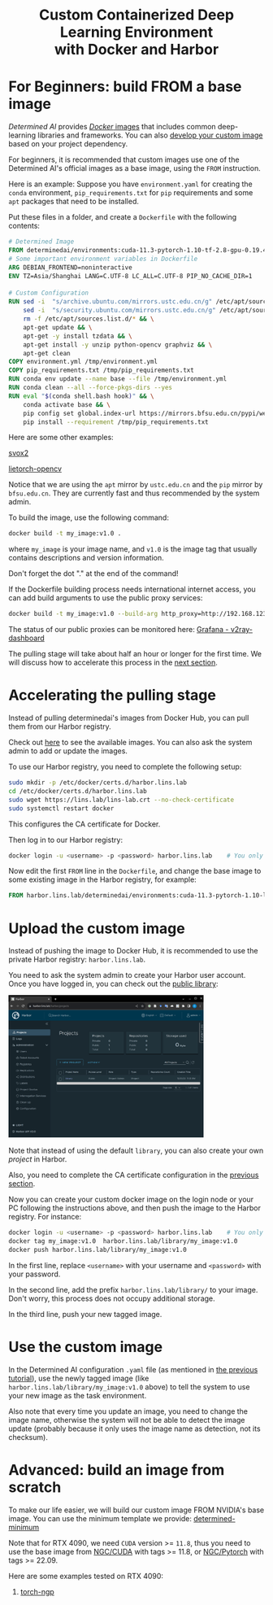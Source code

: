<h1 align="center">Custom Containerized Deep Learning Environment<br>
with Docker and Harbor </h1>

# For Beginners: build FROM a base image

*Determined AI* provides [*Docker* images](https://hub.docker.com/r/determinedai/environments/tags) that includes common deep-learning libraries and frameworks. You can also [develop your custom image](https://gpu.lins.lab/docs/prepare-environment/custom-env.html) based on your project dependency.

For beginners, it is recommended that custom images use one of the Determined AI's official images as a base image, using the `FROM` instruction.

Here is an example: Suppose you have `environment.yaml` for creating the `conda` environment, `pip_requirements.txt` for `pip` requirements and some `apt` packages that need to be installed.

Put these files in a folder, and create a `Dockerfile` with the following contents:

```dockerfile
# Determined Image
FROM determinedai/environments:cuda-11.3-pytorch-1.10-tf-2.8-gpu-0.19.4
# Some important environment variables in Dockerfile
ARG DEBIAN_FRONTEND=noninteractive
ENV TZ=Asia/Shanghai LANG=C.UTF-8 LC_ALL=C.UTF-8 PIP_NO_CACHE_DIR=1

# Custom Configuration
RUN sed -i  "s/archive.ubuntu.com/mirrors.ustc.edu.cn/g" /etc/apt/sources.list && \
    sed -i  "s/security.ubuntu.com/mirrors.ustc.edu.cn/g" /etc/apt/sources.list && \
    rm -f /etc/apt/sources.list.d/* && \
    apt-get update && \
    apt-get -y install tzdata && \
    apt-get install -y unzip python-opencv graphviz && \
    apt-get clean
COPY environment.yml /tmp/environment.yml
COPY pip_requirements.txt /tmp/pip_requirements.txt
RUN conda env update --name base --file /tmp/environment.yml
RUN conda clean --all --force-pkgs-dirs --yes
RUN eval "$(conda shell.bash hook)" && \
    conda activate base && \
    pip config set global.index-url https://mirrors.bfsu.edu.cn/pypi/web/simple &&\
    pip install --requirement /tmp/pip_requirements.txt
```

Here are some other examples:

[svox2](../examples/svox2/)

[lietorch-opencv](../examples/lietorch-opencv/)

Notice that we are using the `apt` mirror by `ustc.edu.cn` and the `pip` mirror by `bfsu.edu.cn`. They are currently fast and thus recommended by the system admin.

To build the image, use the following command:

```bash
docker build -t my_image:v1.0 .
```

where `my_image` is your image name, and `v1.0` is the image tag that usually contains descriptions and version information.

Don't forget the dot "." at the end of the command!

If the Dockerfile building process needs international internet access, you can add build arguments to use the public proxy services:

```bash
docker build -t my_image:v1.0 --build-arg http_proxy=http://192.168.123.169:18889 --build-arg https_proxy=http://192.168.123.169:18889 .
```

The status of our public proxies can be monitored here: [Grafana - v2ray-dashboard](https://grafana.lins.lab/d/CCSvIIEZz/v2ray-dashboard?orgId=1)

The pulling stage will take about half an hour or longer for the first time. We will discuss how to accelerate this process in the [next section](#accelerating-the-pulling-stage).

# Accelerating the pulling stage

Instead of pulling determinedai's images from Docker Hub, you can pull them from our Harbor registry.

Check out [here](https://harbor.lins.lab/harbor/projects/2/repositories/environments/) to see the available images. You can also ask the system admin to add or update the images.

To use our Harbor registry, you need to complete the following setup:

```bash
sudo mkdir -p /etc/docker/certs.d/harbor.lins.lab
cd /etc/docker/certs.d/harbor.lins.lab
sudo wget https://lins.lab/lins-lab.crt --no-check-certificate
sudo systemctl restart docker
```

This configures the CA certificate for Docker.

Then log in to our Harbor registry:

```bash
docker login -u <username> -p <password> harbor.lins.lab    # You only need to login once
```

Now edit the first `FROM` line in the `Dockerfile`, and change the base image to some existing image in the Harbor registry, for example:

```dockerfile
FROM harbor.lins.lab/determinedai/environments:cuda-11.3-pytorch-1.10-lightning-1.5-tf-2.8-gpu-0.18.5
```

# Upload the custom image

Instead of pushing the image to Docker Hub, it is recommended to use the private Harbor registry: `harbor.lins.lab`.

You need to ask the system admin to create your Harbor user account. Once you have logged in, you can check out the [public library](https://harbor.lins.lab/harbor/projects/1/repositories):

<img src="./Custom_Containerized_Environment/harbor-library.png" alt="Harbor library" style="width:40vw;"/>

Note that instead of using the default `library`, you can also create your own *project* in Harbor.

Also, you need to complete the CA certificate configuration in the [previous section](#accelerating-the-pulling-stage).

Now you can create your custom docker image on the login node or your PC following the instructions above, and then push the image to the Harbor registry. For instance:

```bash
docker login -u <username> -p <password> harbor.lins.lab    # You only need to login once
docker tag my_image:v1.0  harbor.lins.lab/library/my_image:v1.0
docker push harbor.lins.lab/library/my_image:v1.0
```

In the first line, replace `<username>` with your username and `<password>` with your password.

In the second line, add the prefix `harbor.lins.lab/library/` to your image. Don't worry, this process does not occupy additional storage.

In the third line, push your new tagged image.

# Use the custom image

In the Determined AI configuration `.yaml` file (as mentioned in [the previous tutorial](./Determined_AI_User_Guide.md#task-configuration-template)), use the newly tagged image (like `harbor.lins.lab/library/my_image:v1.0` above) to tell the system to use your new image as the task environment.

Also note that every time you update an image, you need to change the image name, otherwise the system will not be able to detect the image update (probably because it only uses the image name as detection, not its checksum).

# Advanced: build an image from scratch

To make our life easier, we will build our custom image FROM NVIDIA's base image. You can use the minimum template we provide: [determined-minimum](./Example_Envs/determined-minimum/)

Note that for RTX 4090, we need `CUDA` version >= `11.8`, thus you need to use the base image from [NGC/CUDA](https://catalog.ngc.nvidia.com/orgs/nvidia/containers/cuda) with tags >= 11.8, or [NGC/Pytorch](https://catalog.ngc.nvidia.com/orgs/nvidia/containers/pytorch) with tags >= 22.09.

Here are some examples tested on RTX 4090:

1. [torch-ngp](../examples/torch-ngp/)
